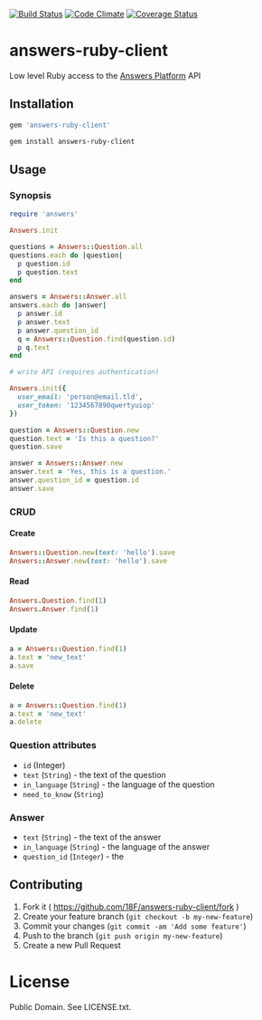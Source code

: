 [![Build Status](https://travis-ci.org/18F/answers-ruby-client.svg?branch=master)](https://travis-ci.org/18F/answers-ruby-client) [![Code Climate](https://codeclimate.com/github/18F/answers-ruby-client.png)](https://codeclimate.com/github/18F/answers-ruby-client) [![Coverage Status](https://coveralls.io/repos/18F/answers-ruby-client/badge.png)](https://coveralls.io/r/18F/answers-ruby-client)

# answers-ruby-client

Low level Ruby access to the [Answers Platform](https://github.com/18F/answers) API

## Installation

```ruby
gem 'answers-ruby-client'
```

```sh
gem install answers-ruby-client
```

## Usage

### Synopsis

```ruby
require 'answers'

Answers.init

questions = Answers::Question.all
questions.each do |question|
  p question.id
  p question.text
end

answers = Answers::Answer.all
answers.each do |answer|
  p answer.id
  p answer.text
  p answer.question_id
  q = Answers::Question.find(question.id)
  p q.text
end

# write API (requires authentication)

Answers.init({
  user_email: 'person@email.tld',
  user_token: '1234567890qwertyuiop'
})

question = Answers::Question.new
question.text = 'Is this a question?'
question.save

answer = Answers::Answer.new
answer.text = 'Yes, this is a question.'
answer.question_id = question.id
answer.save

```

### CRUD

#### Create

```ruby
Answers::Question.new(text: 'hello').save
Answers::Answer.new(text: 'hello').save
```

#### Read

```ruby
Answers.Question.find(1)
Answers.Answer.find(1)
```

#### Update

```ruby
a = Answers::Question.find(1)
a.text = 'new_text'
a.save
```

#### Delete

```ruby
a = Answers::Question.find(1)
a.text = 'new_text'
a.delete
```

### Question attributes

- `id` (Integer)
- `text` (`String`) - the text of the question
- `in_language` (`String`) - the language of the question
- `need_to_know` (`String`)


### Answer

- `text` (`String`) - the text of the answer
- `in_language` (`String`) - the language of the answer
- `question_id` (`Integer`) - the 

## Contributing

1. Fork it ( https://github.com/18F/answers-ruby-client/fork )
2. Create your feature branch (`git checkout -b my-new-feature`)
3. Commit your changes (`git commit -am 'Add some feature'`)
4. Push to the branch (`git push origin my-new-feature`)
5. Create a new Pull Request

# License

Public Domain. See LICENSE.txt.
